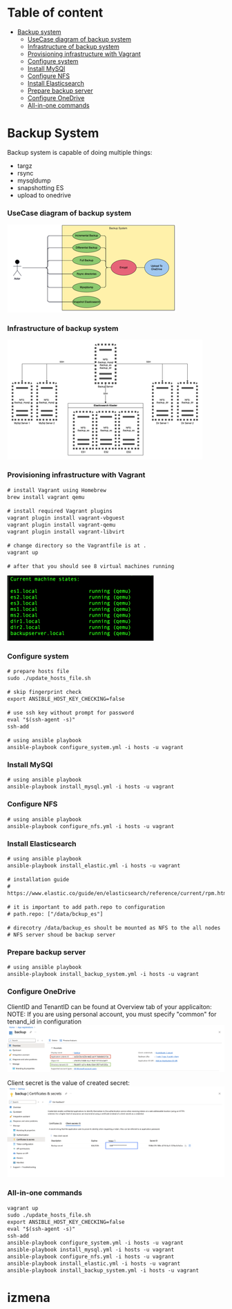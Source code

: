 # Table of content

- [Backup system](#backup-system)
  - [UseCase diagram of backup system](#usecase-diagram-of-backup-system)
  - [Infrastructure of backup system](#Infrastructure-of-backup-system)
  - [Provisioning infrastructure with Vagrant](#Provisioning-infrastructure-with-Vagrant)
  - [Configure system](#configure-system)
  - [Install MySQl](#Install-MySQl)
  - [Configure NFS](#Configure-NFS)
  - [Install Elasticsearch](#Install-Elasticsearch)
  - [Prepare backup server](#Prepare-backup-server)
  - [Configure OneDrive](#Configure-OneDrive)
  - [All-in-one commands](#All-in-one-commands)


# Backup System
Backup system is capable of doing multiple things:
  - targz
  - rsync
  - mysqldump
  - snapshotting ES
  - upload to onedrive

### UseCase diagram of backup system
![UseCase](images/usecase.png)



### Infrastructure of backup system
![Infrastructure](images/infrastructure.png)


### Provisioning infrastructure with Vagrant
```
# install Vagrant using Homebrew
brew install vagrant qemu

# install required Vagrant plugins
vagrant plugin install vagrant-vbguest
vagrant plugin install vagrant-qemu
vagrant plugin install vagrant-libvirt

# change directory so the Vagrantfile is at .
vagrant up

# after that you should see 8 virtual machines running
```
![Vagrant Status](images/vagrant_status.png)

### Configure system
```
# prepare hosts file
sudo ./update_hosts_file.sh

# skip fingerprint check
export ANSIBLE_HOST_KEY_CHECKING=false

# use ssh key without prompt for password
eval "$(ssh-agent -s)"
ssh-add

# using ansible playbook
ansible-playbook configure_system.yml -i hosts -u vagrant
```

### Install MySQl
```
# using ansible playbook
ansible-playbook install_mysql.yml -i hosts -u vagrant
```

### Configure NFS
```
# using ansible playbook
ansible-playbook configure_nfs.yml -i hosts -u vagrant
```

### Install Elasticsearch
```
# using ansible playbook
ansible-playbook install_elastic.yml -i hosts -u vagrant

# installation guide
# https://www.elastic.co/guide/en/elasticsearch/reference/current/rpm.html

# it is important to add path.repo to configuration
# path.repo: ["/data/bckup_es"]

# direcotry /data/backup_es shoult be mounted as NFS to the all nodes
# NFS server shoud be backup server
```

### Prepare backup server
```
# using ansible playbook
ansible-playbook install_backup_system.yml -i hosts -u vagrant
```

### Configure OneDrive
ClientID and TenantID can be found at Overview tab of your applicaiton:
NOTE: If you are using personal account, you must specify "common" for tenand_id in configuration
![OneDrive](images/onedrive1.png)

Client secret is the value of created secret:
![OneDrive](images/onedrive2.png)


### All-in-one commands
```
vagrant up
sudo ./update_hosts_file.sh
export ANSIBLE_HOST_KEY_CHECKING=false
eval "$(ssh-agent -s)"
ssh-add
ansible-playbook configure_system.yml -i hosts -u vagrant
ansible-playbook install_mysql.yml -i hosts -u vagrant
ansible-playbook configure_nfs.yml -i hosts -u vagrant
ansible-playbook install_elastic.yml -i hosts -u vagrant
ansible-playbook install_backup_system.yml -i hosts -u vagrant
```

# izmena
